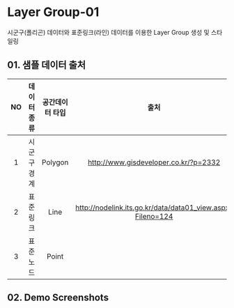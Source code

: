 # Layer Group-01
시군구(폴리곤) 데이터와 표준링크(라인) 데이터를 이용한 Layer Group 생성 및 스타일링

## 01. 샘플 데이터 출처
| NO | 데이터 종류 | 공간데이터 타입 |                            출처                            |
|:--:|:-----------:|:---------------:|:----------------------------------------------------------:|
|  1 | 시군구 경계 |     Polygon     | http://www.gisdeveloper.co.kr/?p=2332                      |
|  2 |   표준링크  |       Line      | http://nodelink.its.go.kr/data/data01_view.aspx?Fileno=124 |
|  3 |   표준노드  |      Point      |                                                            |

## 02. Demo Screenshots
